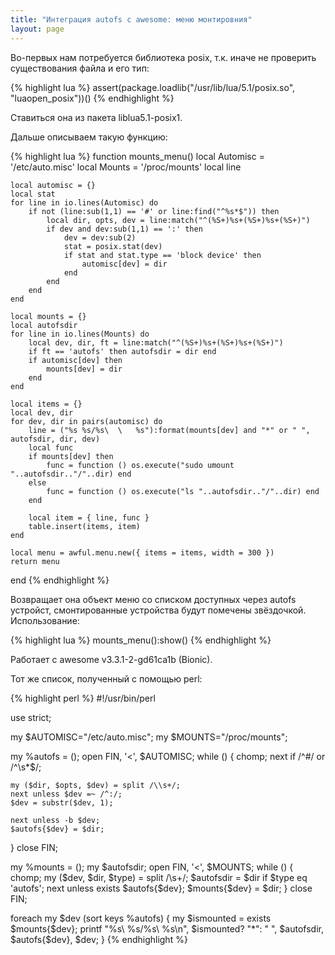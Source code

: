 ```yaml
---
title: "Интеграция autofs с awesome: меню монтировния"
layout: page 
---
```

Во-первых нам потребуется библиотека posix, т.к. иначе не проверить существования файла и его тип:
    
{% highlight lua %}
assert(package.loadlib("/usr/lib/lua/5.1/posix.so", "luaopen_posix"))()
{% endhighlight %}

Ставиться она из пакета liblua5.1-posix1.

Дальше описываем такую функцию:
    
{% highlight lua %}
function mounts_menu()
    local Automisc = '/etc/auto.misc'
    local Mounts = '/proc/mounts'
    local line

    local automisc = {}
    local stat
    for line in io.lines(Automisc) do
        if not (line:sub(1,1) == '#' or line:find("^%s*$")) then
            local dir, opts, dev = line:match("^(%S+)%s+(%S+)%s+(%S+)")
            if dev and dev:sub(1,1) == ':' then
                dev = dev:sub(2)
                stat = posix.stat(dev)
                if stat and stat.type == 'block device' then
                    automisc[dev] = dir
                end
            end
        end
    end

    local mounts = {}
    local autofsdir
    for line in io.lines(Mounts) do
        local dev, dir, ft = line:match("^(%S+)%s+(%S+)%s+(%S+)")
        if ft == 'autofs' then autofsdir = dir end
        if automisc[dev] then
            mounts[dev] = dir
        end
    end

    local items = {}
    local dev, dir
    for dev, dir in pairs(automisc) do
        line = ("%s %s/%s\	\	%s"):format(mounts[dev] and "*" or " ", autofsdir, dir, dev)
        local func
        if mounts[dev] then
            func = function () os.execute("sudo umount "..autofsdir.."/"..dir) end
        else
            func = function () os.execute("ls "..autofsdir.."/"..dir) end
        end

        local item = { line, func }
        table.insert(items, item)
    end

    local menu = awful.menu.new({ items = items, width = 300 })
    return menu
end
{% endhighlight %}

Возвращает она объект меню со списком доступных через autofs устройст, смонтированные устройства будут помечены звёздочкой. Использование:
    
{% highlight lua %}
mounts_menu():show()
{% endhighlight %}

Работает с awesome v3.3.1-2-gd61ca1b (Bionic).

Тот же список, полученный с помощью perl:

{% highlight perl %}
#!/usr/bin/perl

use strict;

my $AUTOMISC="/etc/auto.misc";
my $MOUNTS="/proc/mounts";

my %autofs = ();
open FIN, '<', $AUTOMISC;
while (<FIN>)
{
    chomp;
    next if /^#/ or /^\\s*$/;

    my ($dir, $opts, $dev) = split /\\s+/;
    next unless $dev =~ /^:/;
    $dev = substr($dev, 1);

    next unless -b $dev;
    $autofs{$dev} = $dir;
}
close FIN;

my %mounts = ();
my $autofsdir;
open FIN, '<', $MOUNTS;
while (<FIN>)
{
    chomp;
    my ($dev, $dir, $type) = split /\\s+/;
    $autofsdir = $dir if $type eq 'autofs';
    next unless exists $autofs{$dev};
    $mounts{$dev} = $dir;
}
close FIN;

foreach my $dev (sort keys %autofs)
{
    my $ismounted = exists $mounts{$dev};
    printf "%s\	%s/%s\	%s\\n", $ismounted? "*": " ", $autofsdir, $autofs{$dev}, $dev;
}
{% endhighlight %}
